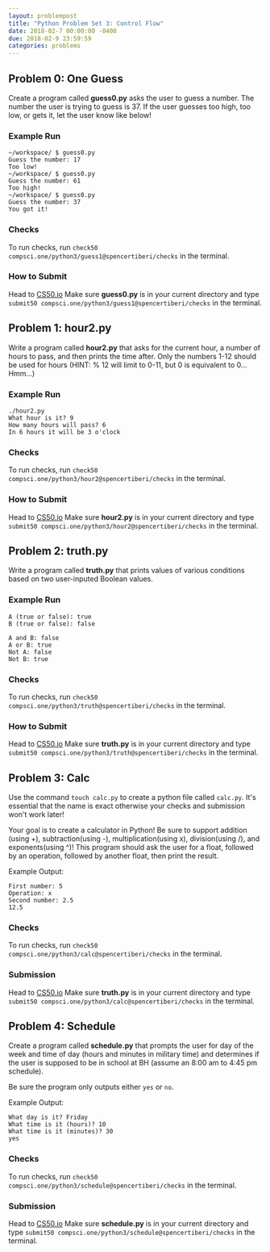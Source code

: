 ```yaml
---
layout: problempost
title: "Python Problem Set 3: Control Flow"
date: 2018-02-7 00:00:00 -0400
due: 2018-02-9 23:59:59
categories: problems
---
```



## Problem 0: One Guess
Create a program called **guess0.py** asks the user to guess a number. The number the user is trying to guess is 37. If the user guesses too high, too low, or gets it, let the user know like below!

### Example Run
```
~/workspace/ $ guess0.py
Guess the number: 17
Too low!
~/workspace/ $ guess0.py
Guess the number: 61
Too high!
~/workspace/ $ guess0.py
Guess the number: 37
You got it!
```

### Checks

To run checks, run `check50 compsci.one/python3/guess1@spencertiberi/checks` in the terminal.

### How to Submit

Head to [CS50.io](cs50.io) Make sure **guess0.py** is in your current directory and type `submit50 compsci.one/python3/guess1@spencertiberi/checks` in the terminal.

## Problem 1: hour2.py

Write a program called **hour2.py** that asks for the current hour, a number of hours to pass, and then prints the time after. Only the numbers 1-12 should be used for hours (HINT: % 12 will limit to 0-11, but 0 is equivalent to 0... Hmm...)

### Example Run

```
./hour2.py
What hour is it? 9
How many hours will pass? 6
In 6 hours it will be 3 o'clock
```

### Checks

To run checks, run `check50 compsci.one/python3/hour2@spencertiberi/checks` in the terminal.

### How to Submit

Head to [CS50.io](cs50.io) Make sure **hour2.py** is in your current directory and type `submit50 compsci.one/python3/hour2@spencertiberi/checks` in the terminal.

## Problem 2: truth.py

Write a program called **truth.py** that prints values of various conditions based on two user-inputed Boolean values.

### Example Run

```
A (true or false): true
B (true or false): false

A and B: false
A or B: true
Not A: false
Not B: true
```

### Checks

To run checks, run `check50 compsci.one/python3/truth@spencertiberi/checks` in the terminal.

### How to Submit

Head to [CS50.io](cs50.io) Make sure **truth.py** is in your current directory and type `submit50 compsci.one/python3/truth@spencertiberi/checks` in the terminal.

## Problem 3: Calc

Use the command `touch calc.py` to create a python file called `calc.py`. It's essential that the name is exact otherwise your checks and submission won't work later!

Your goal is to create a calculator in Python! Be sure to support addition (using +), subtraction(using -), multiplication(using x), division(using /), and exponents(using ^)! This program should ask the user for a float, followed by an operation, followed by another float, then print the result.

Example Output:
```
First number: 5
Operation: x
Second number: 2.5
12.5
```

### Checks

To run checks, run `check50 compsci.one/python3/calc@spencertiberi/checks` in the terminal.

### Submission
Head to [CS50.io](cs50.io) Make sure **truth.py** is in your current directory and type `submit50 compsci.one/python3/calc@spencertiberi/checks` in the terminal.

## Problem 4: Schedule

Create a program called **schedule.py** that prompts the user for day of the week and time of day (hours and minutes in military time) and determines if the user is supposed to be in school at BH (assume an 8:00 am to 4:45 pm schedule).

Be sure the program only outputs either `yes` or `no`.

Example Output:
```
What day is it? Friday
What time is it (hours)? 10
What time is it (minutes)? 30
yes
```

### Checks

To run checks, run `check50 compsci.one/python3/schedule@spencertiberi/checks` in the terminal.

### Submission

Head to [CS50.io](cs50.io) Make sure **schedule.py** is in your current directory and type `submit50 compsci.one/python3/schedule@spencertiberi/checks` in the terminal.
